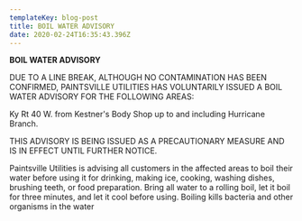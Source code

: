 ```yaml
---
templateKey: blog-post
title: BOIL WATER ADVISORY
date: 2020-02-24T16:35:43.396Z
---
```

**BOIL WATER ADVISORY**

DUE TO A LINE BREAK, ALTHOUGH NO CONTAMINATION HAS BEEN CONFIRMED, PAINTSVILLE UTILITIES HAS VOLUNTARILY ISSUED A BOIL WATER ADVISORY FOR THE FOLLOWING AREAS:

Ky Rt 40 W. from Kestner's Body Shop up to and including Hurricane Branch.

THIS ADVISORY IS BEING ISSUED AS A PRECAUTIONARY MEASURE AND IS IN EFFECT UNTIL FURTHER NOTICE.

Paintsville Utilities is advising all customers in the affected areas to boil their water before using it for drinking, making ice, cooking, washing dishes, brushing teeth, or food preparation. Bring all water to a rolling boil, let it boil for three minutes, and let it cool before using. Boiling kills bacteria and other organisms in the water
